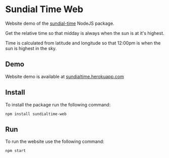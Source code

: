 # Sundial Time Web

Website demo of the [sundial-time](https://www.npmjs.com/package/sundialtime) NodeJS package.

Get the relative time so that midday is always when the sun is at it's highest.

Time is calculated from latitude and longitude so that 12:00pm is when the sun is highest in the sky.

## Demo
Website demo is available at [sundialtime.herokuapp.com](https://sundialtime.herokuapp.com/)

## Install
To install the package run the following command:
```
npm install sundialtime-web
```

## Run
To run the website use the following command:
```
npm start
```